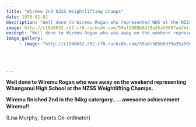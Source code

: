 ```yaml
---
title: "Wiremu 2nd NZSS Weightlifting Champs"
date: 1970-01-01
description: "Well done to Wiremu Rogan who represented WHS at the NZSS Weightlifting Champs..."
image: http://c1940652.r52.cf0.rackcdn.com/59af5988b8d39a35a50007ad/Wiremu-Rogan-2nd-weightlifting-330champs.jpg
excerpt: "Well done to Wiremu Rogan who was away on the weekend representing Whanganui High School at the NZSS Weightlifting Champs."
image_gallery:
     - image: "http://c1940652.r52.cf0.rackcdn.com/59a8c585b8d39a35a5000500/Wiremu-Rogan-doing-weights.jpg"
    
    
    
    
---
```


<p><strong>Well done to Wiremu Rogan who was away on the weekend representing Whanganui High School at the NZSS Weightlifting Champs.&nbsp;</strong></p>
<p><strong>Wiremu finished 2nd in the 94kg catergory..... awesome achievement Wiremu!! &nbsp;<span class="_5mfr _47e3"><img class="img" src="https://static.xx.fbcdn.net/images/emoji.php/v9/f14/1/16/1f3cb_1f3fc_200d_2640.png" alt="" width="16" height="16" /></span></strong></p>
<p><span class="_5mfr _47e3">(Lisa Murphy, Sports Co-ordinator)</span></p>


